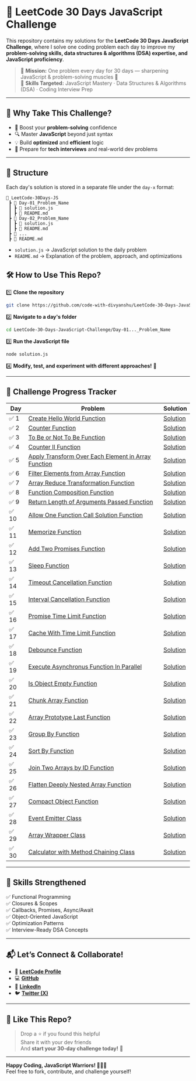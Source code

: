 # 🚀 LeetCode 30 Days JavaScript Challenge

This repository contains my solutions for the **LeetCode 30 Days JavaScript Challenge**, where I solve one coding problem each day to improve my **problem-solving skills, data structures & algorithms (DSA) expertise, and JavaScript proficiency**.

> 🎯 **Mission:** One problem every day for 30 days — sharpening JavaScript & problem-solving muscles 💪  
> 🧠 **Skills Targeted:** JavaScript Mastery · Data Structures & Algorithms (DSA) · Coding Interview Prep

---

## 🌟 Why Take This Challenge?

- 🚀 Boost your **problem-solving** confidence
- 🔍 Master **JavaScript** beyond just syntax
- 💡 Build **optimized** and **efficient** logic
- 🧩 Prepare for **tech interviews** and real-world dev problems

---

## 📑 **Structure**

Each day's solution is stored in a separate file under the `day-x` format:

```
📂 LeetCode-30Days-JS
 ┣ 📂 Day-01_Problem_Name
 ┃ ┣ 📜 solution.js
 ┃ ┣ 📜 README.md
 ┣ 📂 Day-02_Problem_Name
 ┃ ┣ 📜 solution.js
 ┃ ┣ 📜 README.md
 ┣ 📂 ...
 ┣ 📜 README.md
```

- `solution.js` → JavaScript solution to the daily problem
- `README.md` → Explanation of the problem, approach, and optimizations

## 🛠 **How to Use This Repo?**

1️⃣ **Clone the repository**

```bash
git clone https://github.com/code-with-divyanshu/LeetCode-30-Days-JavaScript-Challenge.git
```

2️⃣ **Navigate to a day's folder**

```bash
cd LeetCode-30-Days-JavaScript-Challenge/Day-01..._Problem_Name
```

3️⃣ **Run the JavaScript file**

```bash
node solution.js
```

4️⃣ **Modify, test, and experiment with different approaches!** 🚀

---

## 📆 **Challenge Progress Tracker**

| Day   | Problem                                                                                                                          | Solution                                                                                                                                  |
| ----- | -------------------------------------------------------------------------------------------------------------------------------- | ----------------------------------------------------------------------------------------------------------------------------------------- |
| ✅ 1  | [Create Hello World Function](https://leetcode.com/problems/create-hello-world-function/description/)                            | [Solution](https://github.com/code-with-divyanshu/LeetCode-30-Days-JavaScript-Challenge/blob/main/Day_01_Create_Hello_World_Function)     |
| ✅ 2  | [Counter Function](https://leetcode.com/problems/counter/description/)                                                           | [Solution](https://github.com/code-with-divyanshu/LeetCode-30-Days-JavaScript-Challenge/tree/main/Day_02_Counter)                         |
| ✅ 3  | [To Be or Not To Be Function](https://leetcode.com/problems/to-be-or-not-to-be/description/)                                     | [Solution](https://github.com/code-with-divyanshu/LeetCode-30-Days-JavaScript-Challenge/tree/main/Day_03_ToBe_NotToBe)                    |
| ✅ 4  | [Counter II Function](https://leetcode.com/problems/counter-ii/description/)                                                     | [Solution](https://github.com/code-with-divyanshu/LeetCode-30-Days-JavaScript-Challenge/tree/main/Day_04_Counter_II)                      |
| ✅ 5  | [Apply Transform Over Each Element in Array Function](https://leetcode.com/problems/apply-transform-over-each-element-in-array/) | [Solution](https://github.com/code-with-divyanshu/LeetCode-30-Days-JavaScript-Challenge/tree/main/Day_05_Array_Transform)                 |
| ✅ 6  | [Filter Elements from Array Function](https://leetcode.com/problems/filter-elements-from-array/description/)                     | [Solution](https://github.com/code-with-divyanshu/LeetCode-30-Days-JavaScript-Challenge/tree/main/Day_06_Filter_Array)                    |
| ✅ 7  | [Array Reduce Transformation Function](https://leetcode.com/problems/array-reduce-transformation/description/)                   | [Solution](https://github.com/code-with-divyanshu/LeetCode-30-Days-JavaScript-Challenge/tree/main/Day_07_Reduce_Array)                    |
| ✅ 8  | [Function Composition Function](https://leetcode.com/problems/function-composition/description/)                                 | [Solution](https://github.com/code-with-divyanshu/LeetCode-30-Days-JavaScript-Challenge/tree/main/Day_08_Function_Composition)            |
| ✅ 9  | [Return Length of Arguments Passed Function](https://leetcode.com/problems/return-length-of-arguments-passed/description/)       | [Solution](https://github.com/code-with-divyanshu/LeetCode-30-Days-JavaScript-Challenge/tree/main/Day_09_Return_Length_Argument)          |
| ✅ 10 | [Allow One Function Call Solution Function](https://leetcode.com/problems/allow-one-function-call/description/)                  | [Solution](https://github.com/code-with-divyanshu/LeetCode-30-Days-JavaScript-Challenge/tree/main/Day_10_Allow_One_Function_Call)         |
| ✅ 11 | [Memorize Function](https://leetcode.com/problems/memoize/description/)                                                          | [Solution](https://github.com/code-with-divyanshu/LeetCode-30-Days-JavaScript-Challenge/tree/main/Day_11_Memorize)                        |
| ✅ 12 | [Add Two Promises Function](https://leetcode.com/problems/add-two-promises/description/)                                         | [Solution](https://github.com/code-with-divyanshu/LeetCode-30-Days-JavaScript-Challenge/tree/main/Day_12_Add_Two_Promises)                |
| ✅ 13 | [Sleep Function](https://leetcode.com/problems/sleep/description)                                                                | [Solution](https://github.com/code-with-divyanshu/LeetCode-30-Days-JavaScript-Challenge/tree/main/Day_13_Sleep)                           |
| ✅ 14 | [Timeout Cancellation Function](https://leetcode.com/problems/timeout-cancellation/description)                                  | [Solution](https://github.com/code-with-divyanshu/LeetCode-30-Days-JavaScript-Challenge/tree/main/Day_14_Timeout_Cancellation)            |
| ✅ 15 | [Interval Cancellation Function](https://leetcode.com/problems/interval-cancellation/description)                                | [Solution](https://github.com/code-with-divyanshu/LeetCode-30-Days-JavaScript-Challenge/tree/main/Day_15_Interval_Cancellation)           |
| ✅ 16 | [Promise Time Limit Function](https://leetcode.com/problems/promise-time-limit/description/)                                     | [Solution](https://github.com/code-with-divyanshu/LeetCode-30-Days-JavaScript-Challenge/tree/main/Day_16_Promise_Time_Limit)              |
| ✅ 17 | [Cache With Time Limit Function](https://leetcode.com/problems/cache-with-time-limit/description/)                               | [Solution](https://github.com/code-with-divyanshu/LeetCode-30-Days-JavaScript-Challenge/tree/main/Day_17_Cache_With_Time_Limit)           |
| ✅ 18 | [Debounce Function](https://leetcode.com/problems/debounce/description)                                                          | [Solution](https://github.com/code-with-divyanshu/LeetCode-30-Days-JavaScript-Challenge/tree/main/Day_18_Debounce)                        |
| ✅ 19 | [Execute Asynchronus Function In Parallel](https://leetcode.com/problems/execute-asynchronous-functions-in-parallel/description) | [Solution](https://github.com/code-with-divyanshu/LeetCode-30-Days-JavaScript-Challenge/tree/main/Day_19_Execute_Async_Fn_Parallel)       |
| ✅ 20 | [Is Object Empty Function](https://leetcode.com/problems/is-object-empty/description/)                                           | [Solution](https://github.com/code-with-divyanshu/LeetCode-30-Days-JavaScript-Challenge/tree/main/Day_20_IsObject_Empty)                  |
| ✅ 21 | [Chunk Array Function](https://leetcode.com/problems/chunk-array/description/)                                                   | [Solution](https://github.com/code-with-divyanshu/LeetCode-30-Days-JavaScript-Challenge/tree/main/Day_21_Chunk_Array)                     |
| ✅ 22 | [Array Prototype Last Function](https://leetcode.com/problems/array-prototype-last/description/)                                 | [Solution](https://github.com/code-with-divyanshu/LeetCode-30-Days-JavaScript-Challenge/tree/main/Day_22_Array_Prototype_Last)            |
| ✅ 23 | [Group By Function](https://leetcode.com/problems/group-by/description/)                                                         | [Solution](https://github.com/code-with-divyanshu/LeetCode-30-Days-JavaScript-Challenge/tree/main/Day_23_Group_By)                        |
| ✅ 24 | [Sort By Function](https://leetcode.com/problems/sort-by/description/)                                                           | [Solution](https://github.com/code-with-divyanshu/LeetCode-30-Days-JavaScript-Challenge/tree/main/Day_24_Sort_By)                         |
| ✅ 25 | [Join Two Arrays by ID Function](https://leetcode.com/problems/join-two-arrays-by-id/description/)                               | [Solution](https://github.com/code-with-divyanshu/LeetCode-30-Days-JavaScript-Challenge/tree/main/Day_25_Join_Two_Arrays_by_ID)           |
| ✅ 26 | [Flatten Deeply Nested Array Function](https://leetcode.com/problems/flatten-deeply-nested-array/description/)                   | [Solution](https://github.com/code-with-divyanshu/LeetCode-30-Days-JavaScript-Challenge/tree/main/Day_26_Flatten_Deeply_Nested_Array)     |
| ✅ 27 | [Compact Object Function](https://leetcode.com/problems/compact-object/description/)                                             | [Solution](https://github.com/code-with-divyanshu/LeetCode-30-Days-JavaScript-Challenge/tree/main/Day_27_Compact_Object)                  |
| ✅ 28 | [Event Emitter Class](https://leetcode.com/problems/event-emitter/description/)                                                  | [Solution](https://github.com/code-with-divyanshu/LeetCode-30-Days-JavaScript-Challenge/tree/main/Day_28_Event_Emitter)                   |
| ✅ 29 | [Array Wrapper Class](https://leetcode.com/problems/array-wrapper/description)                                                   | [Solution](https://github.com/code-with-divyanshu/LeetCode-30-Days-JavaScript-Challenge/tree/main/Day_29_Array_Wrapper)                   |
| ✅ 30 | [Calculator with Method Chaining Class](https://leetcode.com/problems/calculator-with-method-chaining/description/)              | [Solution](https://github.com/code-with-divyanshu/LeetCode-30-Days-JavaScript-Challenge/tree/main/Day_30_Calculator_with_Method_Chaining) |

---

## 🧠 Skills Strengthened

✅ Functional Programming  
✅ Closures & Scopes  
✅ Callbacks, Promises, Async/Await  
✅ Object-Oriented JavaScript  
✅ Optimization Patterns  
✅ Interview-Ready DSA Concepts

---

## 📬 Let’s Connect & Collaborate!

- 🔗 [**LeetCode Profile**](https://leetcode.com/u/runl4AVDwJ/)
- 💻 [**GitHub**](https://github.com/code-with-divyanshu)
- 👔 [**LinkedIn**](https://www.linkedin.com/in/divyanshu-bartwal-b7b058286/)
- 🐦 [**Twitter (X)**](https://x.com/DivyanshuB21040)

---

## 💖 Like This Repo?

> Drop a ⭐ if you found this helpful  
> Share it with your dev friends  
> And **start your 30-day challenge today!** 🚀

---

**Happy Coding, JavaScript Warriors! 👨‍💻🔥**  
Feel free to fork, contribute, and challenge yourself!
